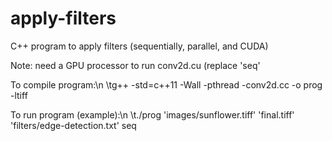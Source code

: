 # apply-filters
C++ program to apply filters (sequentially, parallel, and CUDA)

Note: need a GPU processor to run conv2d.cu (replace 'seq'

To compile program:\n
\tg++ -std=c++11 -Wall -pthread -conv2d.cc -o prog -ltiff

To run program (example):\n
\t./prog 'images/sunflower.tiff' 'final.tiff' 'filters/edge-detection.txt' seq

